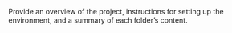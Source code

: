 Provide an overview of the project, instructions for setting up the environment, and a summary of each folder’s content.

